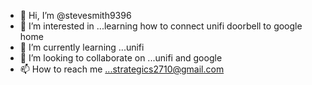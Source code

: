 - 👋 Hi, I’m @stevesmith9396
- 👀 I’m interested in ...learning how to connect unifi doorbell to google home
- 🌱 I’m currently learning ...unifi
- 💞️ I’m looking to collaborate on ...unifi and google
- 📫 How to reach me ...strategics2710@gmail.com

<!---
stevesmith9396/stevesmith9396 is a ✨ special ✨ repository because its `README.md` (this file) appears on your GitHub profile.
You can click the Preview link to take a look at your changes.
--->
